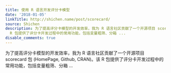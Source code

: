 ```yaml
---
title: 使用 R 语言开发评分卡模型
date: '2018-01-05'
linkTitle: http://shichen.name/post/scorecard/
source: Shichen
description: 为了提高评分卡模型的开发效率，我为 R 语言社区贡献了一个开源项目 scorecard 包 (HomePage, Github, CRAN)。该
  R 包提供了评分卡开发过程中的常用功能，包括变量粗筛、分箱 ...
disable_comments: true
---
```

为了提高评分卡模型的开发效率，我为 R 语言社区贡献了一个开源项目 scorecard 包 (HomePage, Github, CRAN)。该 R 包提供了评分卡开发过程中的常用功能，包括变量粗筛、分箱 ...